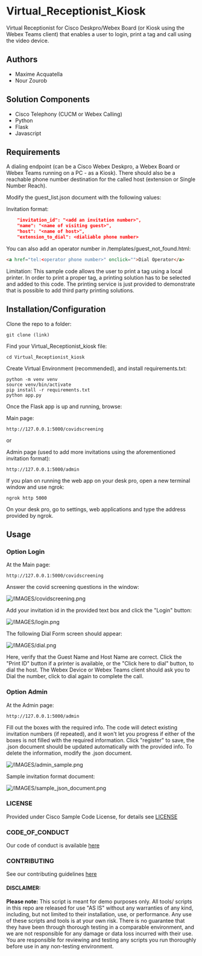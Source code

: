 # Virtual_Receptionist_Kiosk
Virtual Receptionist for Cisco Deskpro/Webex Board (or Kiosk using the Webex Teams client) that enables a user to login,
print a tag and call using the video device. 


## Authors
* Maxime Acquatella
* Nour Zourob

## Solution Components
*  Cisco Telephony (CUCM or Webex Calling)
*  Python
*  Flask
*  Javascript

## Requirements

A dialing endpoint (can be a Cisco Webex Deskpro, a Webex Board or Webex Teams running on a PC - as a Kiosk). There should also be a reachable phone number destination for the called host (extension or Single Number Reach).

Modify the guest_list.json document with the following values:

Invitation format:
```json
    "invitation_id": "<add an invitation number>",
    "name": "<name of visiting guest>",
    "host": "<name of host>",
    "extension_to_dial": <dialiable phone number>
```
You can also add an operator number in /templates/guest_not_found.html:

```html
<a href="tel:<operator phone number>" onclick="">Dial Operator</a>
```

Limitation:
This sample code allows the user to print a tag using a local printer. 
In order to print a proper tag, a printing solution has to be selected and added to this code. 
The printing service is just provided to demonstrate that is possible to add third party printing solutions.

## Installation/Configuration

Clone the repo to a folder:

```git clone (link)```

Find your Virtual_Receptionist_kiosk file:

```cd Virtual_Receptionist_kiosk```

Create Virtual Environment (recommended), and install requirements.txt:
```
python -m venv venv
source venv/bin/activate
pip install -r requirements.txt
python app.py
```

Once the Flask app is up and running, browse: 

Main page:

```http://127.0.0.1:5000/covidscreening ```

or 

Admin page (used to add more invitations using the aforementioned invitation format):

```http://127.0.0.1:5000/admin ```

If you plan on running the web app on your desk pro, open a new terminal window and use ngrok:

```ngrok http 5000```

On your desk pro, go to settings, web applications and type the address provided by ngrok.

## Usage

### Option Login
At the Main page:

```http://127.0.0.1:5000/covidscreening ```

Answer the covid screening questions in the window:

![/IMAGES/covidscreening.png](/IMAGES/covidscreening.png)

Add your invitation id in the provided text box and click the "Login" button:

![/IMAGES/login.png](/IMAGES/login.png)

The following Dial Form screen should appear:

![/IMAGES/dial.png](/IMAGES/dial.png)

Here, verify that the Guest Name and Host Name are correct. Click the "Print ID" button if a printer is available, 
or the "Click here to dial" button, to dial the host.
The Webex Device or Webex Teams client should ask you to Dial the number, click to dial again to complete the call. 

### Option Admin
At the Admin page:

```http://127.0.0.1:5000/admin ```

Fill out the boxes with the required info. The code will detect existing invitation numbers (if repeated), and it won't let you progress
if either of the boxes is not filled with the required information. Click "register" to save, the .json document should be 
updated automatically with the provided info. To delete the information, modify the .json document. 

![/IMAGES/admin_sample.png](/IMAGES/admin_sample.png)

Sample invitation format document:

![/IMAGES/sample_json_document.png](/IMAGES/sample_json_document.png)


### LICENSE

Provided under Cisco Sample Code License, for details see [LICENSE](LICENSE.md)

### CODE_OF_CONDUCT

Our code of conduct is available [here](CODE_OF_CONDUCT.md)

### CONTRIBUTING

See our contributing guidelines [here](CONTRIBUTING.md)

#### DISCLAIMER:
<b>Please note:</b> This script is meant for demo purposes only. All tools/ scripts in this repo are released for use "AS IS" without any warranties of any kind, including, but not limited to their installation, use, or performance. Any use of these scripts and tools is at your own risk. There is no guarantee that they have been through thorough testing in a comparable environment, and we are not responsible for any damage or data loss incurred with their use.
You are responsible for reviewing and testing any scripts you run thoroughly before use in any non-testing environment.
